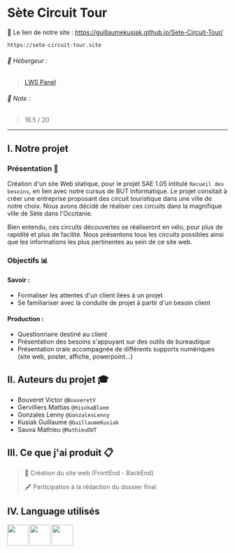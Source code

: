 # Sète Circuit Tour
📍 Le lien de notre site : https://guillaumekusiak.github.io/Sete-Circuit-Tour/
```
https://sete-circuit-tour.site
```
###### 📎 Hébergeur :
> [LWS Panel](http://panel.lws.fr/)

###### 📜 Note :
> 16.5 / 20
___

## I. Notre projet
### Présentation 📃
Création d'un site Web statique, pour le projet SAE 1.05 intitulé ```Recueil des besoins```, en lien avec notre cursus de BUT Informatique. Le projet consitait à créer une entreprise proposant des circuit touristique dans une ville de notre choix. Nous avons décidé de réaliser ces circuits dans la magnifique ville de Sète dans l'Occitanie. 

Bien entendu, ces circuits découvertes se réaliseront en vélo, pour plus de rapidité et plus de facilité. 
Nous présentons tous les circuits possibles ainsi que les informations les plus pertinentes au sein de ce site web.

### Objectifs 📊
#### Savoir :
- Formaliser les attentes d'un client liées à un projet
- Se familiariser avec la conduite de projet à partir d'un besoin client
#### Production : 
- Questionnaire destiné au client
- Présentation des besoins s'appuyant sur des outils de bureautique
- Présentation orale accompagnée de différents supports numériques (site web, poster, affiche, powerpoint...)

## II. Auteurs du projet 🎓
* Bouveret Victor `@BouveretV`
* Gervilliers Mattias `@HisokaBluee`
* Gonzales Lenny `@GonzalesLenny`
* Kusiak Guillaume `@GuillaumeKusiak`
* Sauva Mathieu `@MathieuDUT`

## III. Ce que j'ai produit 📋
> 🔨 Création du site web (FrontEnd - BackEnd)
> 
> 🖋 Participation à la rédaction du dossier final



## IV. Language utilisés
<img align="left" src="https://cdn.worldvectorlogo.com/logos/html-1.svg" width="48px">
<img align="left" src="https://cdn.worldvectorlogo.com/logos/css-3.svg" width="48px">
<img src="https://cdn.worldvectorlogo.com/logos/logo-javascript.svg" width="48px">
